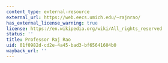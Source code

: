 ```yaml
---
content_type: external-resource
external_url: https://web.eecs.umich.edu/~rajnrao/
has_external_license_warning: true
license: https://en.wikipedia.org/wiki/All_rights_reserved
status: ''
title: Professor Raj Rao
uid: 01f0982d-cd2e-4a45-bad3-bf65641604b0
wayback_url: ''
---
```

